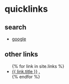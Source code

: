 # quicklinks

## search

- [google](https://www.google.de)


## other links

<ul>
{% for link in site.links %}
<li>
  <a href="{{ link.weburl }}">{{ link.title }}</a>
  <a href="{{ link.url }}">.</a>
</li>
{% endfor %}      
</ul>